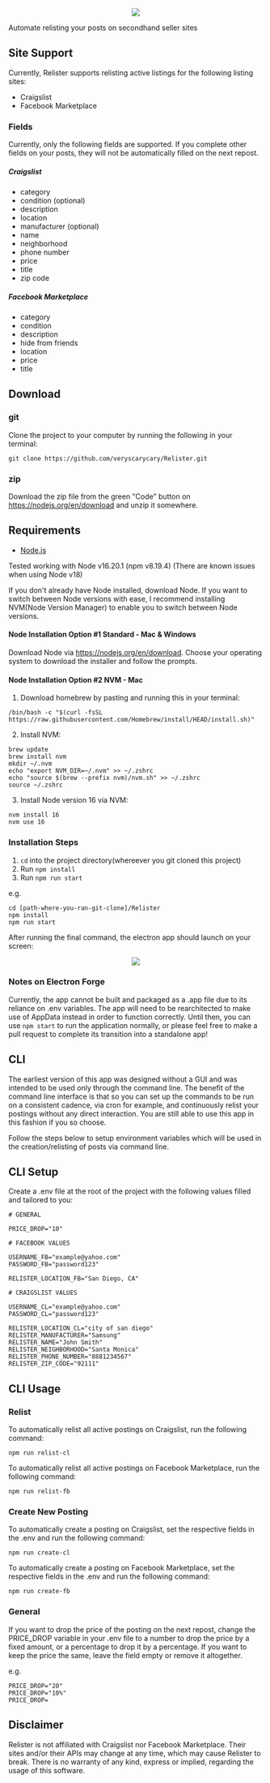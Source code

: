 <p align="center">
  <img src="https://github.com/veryscarycary/Relister/assets/16945851/06a9f81c-752c-4c76-926c-9b96453fd0d6" />
</p>

Automate relisting your posts on secondhand seller sites

## Site Support

Currently, Relister supports relisting active listings for the following listing sites:

- Craigslist
- Facebook Marketplace

### Fields

Currently, only the following fields are supported. If you complete other fields on your posts, they will not be automatically filled on the next repost.

##### Craigslist
- category
- condition (optional)
- description
- location
- manufacturer (optional)
- name
- neighborhood
- phone number
- price
- title
- zip code

##### Facebook Marketplace
- category
- condition
- description
- hide from friends
- location
- price
- title

## Download

### git

Clone the project to your computer by running the following in your terminal:
```
git clone https://github.com/veryscarycary/Relister.git
```

### zip

Download the zip file from the green "Code" button on https://nodejs.org/en/download and unzip it somewhere. 

## Requirements

* [Node.js](http://nodejs.org/)

Tested working with Node v16.20.1 (npm v8.19.4) (There are known issues when using Node v18)

If you don't already have Node installed, download Node. If you want to switch between Node versions with ease, I recommend installing NVM(Node Version Manager) to enable you to switch between Node versions.

#### Node Installation Option #1 Standard - Mac & Windows

Download Node via https://nodejs.org/en/download. Choose your operating system to download the installer and follow the prompts.

#### Node Installation Option #2 NVM - Mac

1. Download homebrew by pasting and running this in your terminal:
```
/bin/bash -c "$(curl -fsSL https://raw.githubusercontent.com/Homebrew/install/HEAD/install.sh)"
```

2. Install NVM: 
```
brew update
brew install nvm
mkdir ~/.nvm
echo "export NVM_DIR=~/.nvm" >> ~/.zshrc
echo "source $(brew --prefix nvm)/nvm.sh" >> ~/.zshrc
source ~/.zshrc
```

3. Install Node version 16 via NVM:
```
nvm install 16
nvm use 16
```

### Installation Steps

1. `cd` into the project directory(whereever you git cloned this project)
2. Run `npm install`
3. Run `npm run start`

e.g.
```
cd [path-where-you-ran-git-clone]/Relister
npm install
npm run start
```

After running the final command, the electron app should launch on your screen:

<p align="center">
  <img src="https://github.com/veryscarycary/Relister/assets/16945851/9e486f80-66e7-4ecf-8888-827e1abb5422" />
</p>

### Notes on Electron Forge

Currently, the app cannot be built and packaged as a .app file due to its reliance on .env variables. The app will need to be rearchitected to make use of AppData instead in order to function correctly. Until then, you can use `npm start` to run the application normally, or please feel free to make a pull request to complete its transition into a standalone app!

## CLI

The earliest version of this app was designed without a GUI and was intended to be used only through the command line. The benefit of the command line interface is that so you can set up the commands to be run on a consistent cadence, via cron for example, and continuously relist your postings without any direct interaction. You are still able to use this app in this fashion if you so choose.

Follow the steps below to setup environment variables which will be used in the creation/relisting of posts via command line.

## CLI Setup

Create a .env file at the root of the project with the following values filled and tailored to you:

```
# GENERAL

PRICE_DROP="10"

# FACEBOOK VALUES

USERNAME_FB="example@yahoo.com"
PASSWORD_FB="password123"

RELISTER_LOCATION_FB="San Diego, CA"

# CRAIGSLIST VALUES

USERNAME_CL="example@yahoo.com"
PASSWORD_CL="password123"

RELISTER_LOCATION_CL="city of san diego"
RELISTER_MANUFACTURER="Samsung"
RELISTER_NAME="John Smith"
RELISTER_NEIGHBORHOOD="Santa Monica"
RELISTER_PHONE_NUMBER="8881234567"
RELISTER_ZIP_CODE="92111"
```

## CLI Usage

### Relist

To automatically relist all active postings on Craigslist, run the following command:

```
npm run relist-cl
```

To automatically relist all active postings on Facebook Marketplace, run the following command:

```
npm run relist-fb
```

### Create New Posting

To automatically create a posting on Craigslist, set the respective fields in the .env and run the following command:

```
npm run create-cl
```

To automatically create a posting on Facebook Marketplace, set the respective fields in the .env and run the following command:

```
npm run create-fb
```

### General

If you want to drop the price of the posting on the next repost, change the PRICE_DROP variable in your .env file to a number to drop the price by a fixed amount, or a percentage to drop it by a percentage. If you want to keep the price the same, leave the field empty or remove it altogether.

e.g.
```
PRICE_DROP="20"
PRICE_DROP="10%"
PRICE_DROP=
```

## Disclaimer

 Relister is not affiliated with Craigslist nor Facebook Marketplace. Their sites and/or their APIs may change at any time, which may cause Relister to break. There is no warranty of any kind, express or implied, regarding the usage of this software.